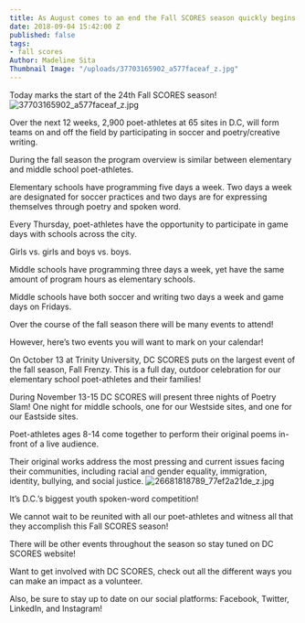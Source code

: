```yaml
---
title: As August comes to an end the Fall SCORES season quickly begins
date: 2018-09-04 15:42:00 Z
published: false
tags:
- fall scores
Author: Madeline Sita
Thumbnail Image: "/uploads/37703165902_a577faceaf_z.jpg"
---
```


Today marks the start of the 24th Fall SCORES season!
![37703165902_a577faceaf_z.jpg](/uploads/37703165902_a577faceaf_z.jpg)




Over the next 12 weeks, 2,900 poet-athletes  at 65 sites in D.C, will form teams on and off the field by participating in soccer and poetry/creative writing.

During the fall season the program overview is similar between elementary and middle school poet-athletes. 

Elementary schools have programming five days a week. Two days a week are designated for soccer practices and two days are for expressing themselves through poetry and spoken word. 

Every Thursday, poet-athletes have the opportunity to participate in  game days with schools across the city.

Girls vs. girls and boys vs. boys. 

Middle schools have programming three days a week, yet have the same amount of program hours as elementary schools. 

Middle schools have both soccer and writing two days a week and game days on Fridays.

Over the course of the fall season there will be many events to attend!

However, here’s two events you will want to mark on your calendar!

On October 13 at Trinity University, DC SCORES puts on the largest event of the fall season, Fall Frenzy. This is a full day, outdoor celebration for our elementary school poet-athletes and their families! 

During  November 13-15 DC SCORES will present three nights of Poetry Slam! One night for middle schools, one for our Westside sites, and one for our Eastside sites. 

Poet-athletes ages 8-14 come together to perform their original poems in-front of a live audience.

Their original works address the most pressing and current issues facing their communities, including racial and gender equality, immigration, identity, bullying, and social justice.
![26681818789_77ef2a21de_z.jpg](/uploads/26681818789_77ef2a21de_z.jpg)

It’s D.C.’s biggest youth spoken-word competition! 

We cannot wait to be reunited with all our poet-athletes and witness all that they accomplish this Fall SCORES season!

There will be other events throughout the season so stay tuned on DC SCORES website!

Want to get involved with DC SCORES, check out all the different ways you can make an impact as a volunteer.

Also, be sure to stay up to date on our social platforms: Facebook, Twitter, LinkedIn, and Instagram!

